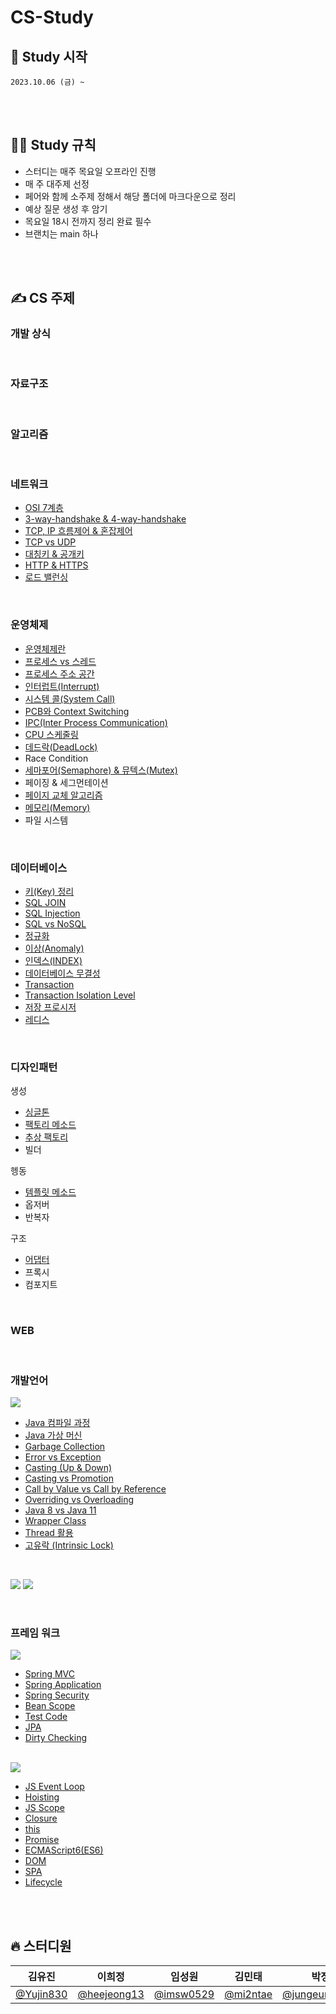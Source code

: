 # CS-Study

## 🎈 Study 시작

    2023.10.06 (금) ~

<br><br>

## 🧑‍💻 Study 규칙

- 스터디는 매주 목요일 오프라인 진행
- 매 주 대주제 선정
- 페어와 함께 소주제 정해서 해당 폴더에 마크다운으로 정리
- 예상 질문 생성 후 암기
- 목요일 18시 전까지 정리 완료 필수
- 브랜치는 main 하나

<br><br>

## ✍️ CS 주제

### 개발 상식

<br>

### 자료구조

<br>

### 알고리즘

<br>

### 네트워크

- [OSI 7계층](./Network/01.%20OSI%207계층)
- [3-way-handshake & 4-way-handshake](./Network/02.%203-way-handshake%20&%204-way-handshake)
- [TCP, IP 흐름제어 & 혼잡제어](./Network/03.%20TCP,%20IP%20흐름제어%20&%20혼잡제어)
- [TCP vs UDP](./Network/04.%20TCP%20vs%20UDP)
- [대칭키 & 공개키](./Network/05.%20대칭키%20&%20공개키)
- [HTTP & HTTPS](./Network/06.%20HTTP%20&%20HTTPS)
- [로드 밸런싱](./Network/07.%20로드%20밸런싱)

<br>

### 운영체제

- [운영체제란](https://github.com/Fun-Fun-Study/CS-Study/tree/main/OS/01.%20운영체제란)
- [프로세스 vs 스레드](https://github.com/Fun-Fun-Study/CS-Study/tree/main/OS/02.%20프로세스vs스레드)
- [프로세스 주소 공간](https://github.com/Fun-Fun-Study/CS-Study/tree/main/OS/03.%20프로세스%20주소%20공간)
- [인터럽트(Interrupt)](https://github.com/Fun-Fun-Study/CS-Study/tree/main/OS/04.%20인터럽트)
- [시스템 콜(System Call)](https://github.com/Fun-Fun-Study/CS-Study/tree/main/OS/05.%20시스템%20콜)
- [PCB와 Context Switching](https://github.com/Fun-Fun-Study/CS-Study/tree/main/OS/06.%20PCB와%20Context%20Switching)
- [IPC(Inter Process Communication)](https://github.com/Fun-Fun-Study/CS-Study/tree/main/OS/07.%20IPC)
- [CPU 스케줄링](https://github.com/Fun-Fun-Study/CS-Study/tree/main/OS/08.%20CPU%20Scheduling)
- [데드락(DeadLock)](https://github.com/Fun-Fun-Study/CS-Study/tree/main/OS/09.%20데드락)
- Race Condition
- [세마포어(Semaphore) & 뮤텍스(Mutex)](https://github.com/Fun-Fun-Study/CS-Study/tree/main/OS/11.%20세마포어%20&%20뮤텍스)
- 페이징 & 세그먼테이션
- [페이지 교체 알고리즘](https://github.com/Fun-Fun-Study/CS-Study/tree/main/OS/13.%20페이지%20교체%20알고리즘)
- [메모리(Memory)](https://github.com/Fun-Fun-Study/CS-Study/tree/main/OS/14.%20메모리)
- 파일 시스템

<br>

### 데이터베이스

- [키(Key) 정리](<https://github.com/Fun-Fun-Study/CS-Study/tree/main/Database/01.%20키(Key)%20정리>)
- [SQL JOIN](https://github.com/Fun-Fun-Study/CS-Study/tree/main/Database/02.%20SQL%20JOIN)
- [SQL Injection](https://github.com/Fun-Fun-Study/CS-Study/tree/main/Database/03.%20SQL%20Injection)
- [SQL vs NoSQL](https://github.com/Fun-Fun-Study/CS-Study/tree/main/Database/04.%20SQL%20vs%20NoSQL)
- [정규화](https://github.com/Fun-Fun-Study/CS-Study/tree/main/Database/05.%20정규화)
- [이상(Anomaly)](<https://github.com/Fun-Fun-Study/CS-Study/tree/main/Database/06.%20이상(Anomaly)>)
- [인덱스(INDEX)](<https://github.com/Fun-Fun-Study/CS-Study/tree/main/Database/07.%20인덱스(INDEX)>)
- [데이터베이스 무결성](https://github.com/Fun-Fun-Study/CS-Study/tree/main/Database/08.%20데이터베이스%20무결성)
- [Transaction](https://github.com/Fun-Fun-Study/CS-Study/tree/main/Database/09.%20Transation)
- [Transaction Isolation Level](https://github.com/Fun-Fun-Study/CS-Study/tree/main/Database/10.%20Transaction%20Isolation%20Level)
- [저장 프로시저](https://github.com/Fun-Fun-Study/CS-Study/tree/main/Database/11.%20저장%20프로시저)
- [레디스](https://github.com/Fun-Fun-Study/CS-Study/tree/main/Database/12.%20레디스)

<br>

### 디자인패턴

생성

- [싱글톤](https://github.com/Fun-Fun-Study/CS-Study/tree/main/DesignPattern/생성/싱글톤%20패턴)
- [팩토리 메소드](https://github.com/Fun-Fun-Study/CS-Study/tree/main/DesignPattern/생성/팩토리20메소드)
- [추상 팩토리](https://github.com/Fun-Fun-Study/CS-Study/tree/main/DesignPattern/생성/추상%20팩토리)
- 빌더

헹동

- [템플릿 메소드](https://github.com/Fun-Fun-Study/CS-Study/tree/main/DesignPattern/행동/템플릿20메소드)
- 옵저버
- 반복자

구조

- [어댑터](https://github.com/Fun-Fun-Study/CS-Study/tree/main/DesignPattern/구조/어댑터)
- 프록시
- 컴포지트

<br>

### WEB

<br>

### 개발언어

<img src="https://img.shields.io/badge/JAVA-007396?style=plastic&logo=OPENJDK&logoColor=white">

- [Java 컴파일 과정](https://github.com/Fun-Fun-Study/CS-Study/tree/main/Language/Java/01.%20Java%20컴파일%20과정)
- [Java 가상 머신](https://github.com/Fun-Fun-Study/CS-Study/tree/main/Language/Java/02.%20Java%20가상%20머신)
- [Garbage Collection](https://github.com/Fun-Fun-Study/CS-Study/tree/main/Language/Java/03.%20Garbage%20Collection)
- [Error vs Exception](https://github.com/Fun-Fun-Study/CS-Study/tree/main/Language/Java/04.%20Error%20vs%20Exception)
- [Casting (Up & Down)](<https://github.com/Fun-Fun-Study/CS-Study/tree/main/Language/Java/05.%20Casting(Up&Down)>)
- [Casting vs Promotion](https://github.com/Fun-Fun-Study/CS-Study/tree/main/Language/Java/06.%20Casting%20vs%20Promotion)
- [Call by Value vs Call by Reference](https://github.com/Fun-Fun-Study/CS-Study/tree/main/Language/Java/07.%20Call%20by%20Value%20vs%20Call%20by%20Reference)
- [Overriding vs Overloading](https://github.com/Fun-Fun-Study/CS-Study/tree/main/Language/Java/08.%20Overriding%20vs%20Overloading)
- [Java 8 vs Java 11](https://github.com/Fun-Fun-Study/CS-Study/tree/main/Language/Java/09.%20Java8%20vs%20Java11)
- [Wrapper Class](https://github.com/Fun-Fun-Study/CS-Study/tree/main/Language/Java/10.%20Wrapper%20Class)
- [Thread 활용](https://github.com/Fun-Fun-Study/CS-Study/tree/main/Language/Java/11.%20Thread%20활용)
- [고유락 (Intrinsic Lock)](https://github.com/Fun-Fun-Study/CS-Study/tree/main/Language/Java/12.%20고유락)

<br>

<img src="https://img.shields.io/badge/REACT-61DAFB?style=plastic&logo=react&logoColor=black"> <img src="https://img.shields.io/badge/VUE-4FC08D?style=plastic&logo=vue.js&logoColor=white">

<br>

### 프레임 워크

<img src="https://img.shields.io/badge/SPRING-6DB33F?style=plastic&logo=spring&logoColor=white">

- [Spring MVC](https://github.com/Fun-Fun-Study/CS-Study/tree/main/Framework/Spring/01.%20Spring%20MVC)
- [Spring Application](https://github.com/Fun-Fun-Study/CS-Study/tree/main/Framework/Spring/02.%20Spring%20Application)
- [Spring Security](https://github.com/Fun-Fun-Study/CS-Study/tree/main/Framework/Spring/03.%20Spring%20Security)
- [Bean Scope](https://github.com/Fun-Fun-Study/CS-Study/tree/main/Framework/Spring/04.%20Bean%20Scope)
- [Test Code](https://github.com/Fun-Fun-Study/CS-Study/tree/main/Framework/Spring/05.%20Test%20Code)
- [JPA](https://github.com/Fun-Fun-Study/CS-Study/tree/main/Framework/Spring/06.%20JPA)
- [Dirty Checking](https://github.com/Fun-Fun-Study/CS-Study/tree/main/Framework/Spring/07.%20Dirty%20Checking)

<br>

<img src="https://img.shields.io/badge/JAVASCRIPT-F7DF1E?style=plastic&logo=javascript&logoColor=black">

- [JS Event Loop](./Framework/Javascript/01.%20JS%20Event%20Loop/README.md)
- [Hoisting](./Framework/Javascript/02.%20Hoisting/README.md)
- [JS Scope](./Framework/Javascript/03.%20JS%20Scope/README.md)
- [Closure](./Framework/Javascript/04.%20Closure/README.md)
- [this](./Framework/Javascript/05.%20this/README.md)
- [Promise](./Framework/Javascript/06.%20Promise/README.md)
- [ECMAScript6(ES6)](./Framework/Javascript/07.%20ES6/README.md)
- [DOM](./Framework/Javascript/08.%20DOM/README.md)
- [SPA](./Framework/Javascript/09.%20SPA/README.md)
- [Lifecycle](./Framework/Javascript/10.%20Lifecycle/README.md)

<br><br>

## 🔥 스터디원

| **김유진**                               | **이희정**                                   | **임성원**                               | **김민태**                             | **박정은**                                           | **권지훈**                                 |
| ---------------------------------------- | -------------------------------------------- | ---------------------------------------- | -------------------------------------- | ---------------------------------------------------- | ------------------------------------------ |
| [@Yujin830](https://github.com/Yujin830) | [@heejeong13](https://github.com/heejeong13) | [@imsw0529](https://github.com/imsw0529) | [@mi2ntae](https://github.com/mi2ntae) | [@jungeunevepark](https://github.com/jungeunevepark) | [@gwonjihun](https://github.com/gwonjihun) |
